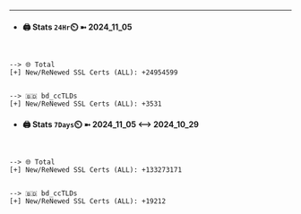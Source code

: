 

---
- #### 🖨️ **Stats** `24Hr`⏲️ ➼ 2024_11_05
```console


--> 🌐 Total
[+] New/ReNewed SSL Certs (ALL): +24954599


--> 🇧🇩 bd_ccTLDs
[+] New/ReNewed SSL Certs (ALL): +3531

```

- #### 🖨️ **Stats** `7Days`⏲️ ➼ 2024_11_05 <--> 2024_10_29
```console


--> 🌐 Total
[+] New/ReNewed SSL Certs (ALL): +133273171


--> 🇧🇩 bd_ccTLDs
[+] New/ReNewed SSL Certs (ALL): +19212

```

